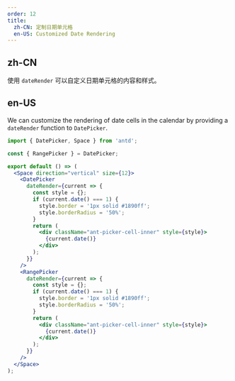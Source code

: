```yaml
---
order: 12
title:
  zh-CN: 定制日期单元格
  en-US: Customized Date Rendering
---
```


## zh-CN

使用 `dateRender` 可以自定义日期单元格的内容和样式。

## en-US

We can customize the rendering of date cells in the calendar by providing a `dateRender` function to `DatePicker`.

```jsx
import { DatePicker, Space } from 'antd';

const { RangePicker } = DatePicker;

export default () => (
  <Space direction="vertical" size={12}>
    <DatePicker
      dateRender={current => {
        const style = {};
        if (current.date() === 1) {
          style.border = '1px solid #1890ff';
          style.borderRadius = '50%';
        }
        return (
          <div className="ant-picker-cell-inner" style={style}>
            {current.date()}
          </div>
        );
      }}
    />
    <RangePicker
      dateRender={current => {
        const style = {};
        if (current.date() === 1) {
          style.border = '1px solid #1890ff';
          style.borderRadius = '50%';
        }
        return (
          <div className="ant-picker-cell-inner" style={style}>
            {current.date()}
          </div>
        );
      }}
    />
  </Space>
);
```
